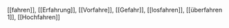 [[fahren]], [[Erfahrung]], [[Vorfahre]], [[Gefahr]], [[losfahren]], [[überfahren 1]], [[Hochfahren]]
